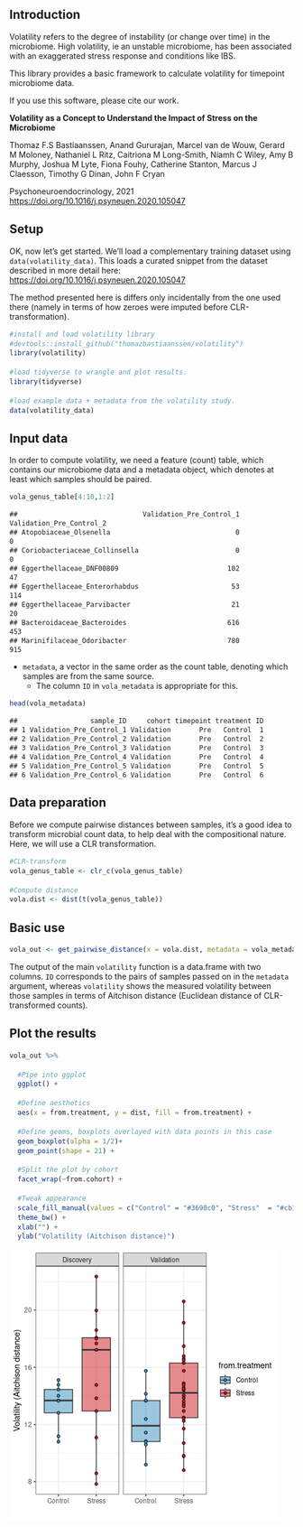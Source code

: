 <!-- README.md is generated from README.Rmd. Please edit that file -->

## Introduction

Volatility refers to the degree of instability (or change over time) in
the microbiome. High volatility, ie an unstable microbiome, has been
associated with an exaggerated stress response and conditions like IBS.

This library provides a basic framework to calculate volatility for
timepoint microbiome data.

If you use this software, please cite our work.

**Volatility as a Concept to Understand the Impact of Stress on the
Microbiome**

Thomaz F.S Bastiaanssen, Anand Gururajan, Marcel van de Wouw, Gerard M
Moloney, Nathaniel L Ritz, Caitriona M Long-Smith, Niamh C Wiley, Amy B
Murphy, Joshua M Lyte, Fiona Fouhy, Catherine Stanton, Marcus J
Claesson, Timothy G Dinan, John F Cryan

Psychoneuroendocrinology, 2021
<https://doi.org/10.1016/j.psyneuen.2020.105047>

## Setup

OK, now let’s get started. We’ll load a complementary training dataset
using `data(volatility_data)`. This loads a curated snippet from the
dataset described in more detail here:
<https://doi.org/10.1016/j.psyneuen.2020.105047>

The method presented here is differs only incidentally from the one used
there (namely in terms of how zeroes were imputed before
CLR-transformation).

``` r
#install and load volatility library
#devtools::install_github("thomazbastiaanssen/volatility")
library(volatility)

#load tidyverse to wrangle and plot results.
library(tidyverse)

#load example data + metadata from the volatility study.
data(volatility_data)
```

## Input data

In order to compute volatility, we need a feature (count) table, which
contains our microbiome data and a metadata object, which denotes at
least which samples should be paired.

``` r
vola_genus_table[4:10,1:2]
```

    ##                               Validation_Pre_Control_1 Validation_Pre_Control_2
    ## Atopobiaceae_Olsenella                               0                        0
    ## Coriobacteriaceae_Collinsella                        0                        0
    ## Eggerthellaceae_DNF00809                           102                       47
    ## Eggerthellaceae_Enterorhabdus                       53                      114
    ## Eggerthellaceae_Parvibacter                         21                       20
    ## Bacteroidaceae_Bacteroides                         616                      453
    ## Marinifilaceae_Odoribacter                         780                      915

- `metadata`, a vector in the same order as the count table, denoting
  which samples are from the same source.
  - The column `ID` in `vola_metadata` is appropriate for this.

``` r
head(vola_metadata)
```

    ##                  sample_ID     cohort timepoint treatment ID
    ## 1 Validation_Pre_Control_1 Validation       Pre   Control  1
    ## 2 Validation_Pre_Control_2 Validation       Pre   Control  2
    ## 3 Validation_Pre_Control_3 Validation       Pre   Control  3
    ## 4 Validation_Pre_Control_4 Validation       Pre   Control  4
    ## 5 Validation_Pre_Control_5 Validation       Pre   Control  5
    ## 6 Validation_Pre_Control_6 Validation       Pre   Control  6

## Data preparation

Before we compute pairwise distances between samples, it’s a good idea
to transform microbial count data, to help deal with the compositional
nature. Here, we will use a CLR transformation.

``` r
#CLR-transform
vola_genus_table <- clr_c(vola_genus_table)

#Compute distance
vola.dist <- dist(t(vola_genus_table))
```

## Basic use

``` r
vola_out <- get_pairwise_distance(x = vola.dist, metadata = vola_metadata, g = "ID")
```

The output of the main `volatility` function is a data.frame with two
columns. `ID` corresponds to the pairs of samples passed on in the
`metadata` argument, whereas `volatility` shows the measured volatility
between those samples in terms of Aitchison distance (Euclidean distance
of CLR-transformed counts).

## Plot the results

``` r
vola_out %>%
  
  #Pipe into ggplot
  ggplot() +
  
  #Define aesthetics
  aes(x = from.treatment, y = dist, fill = from.treatment) + 
  
  #Define geoms, boxplots overlayed with data points in this case
  geom_boxplot(alpha = 1/2)+
  geom_point(shape = 21) +
  
  #Split the plot by cohort
  facet_wrap(~from.cohort) +
  
  #Tweak appearance 
  scale_fill_manual(values = c("Control" = "#3690c0", "Stress"  = "#cb181d")) +
  theme_bw() +
  xlab("") +
  ylab("Volatility (Aitchison distance)")
```

![](README_files/figure-gfm/plot_volatility-1.png)<!-- -->
